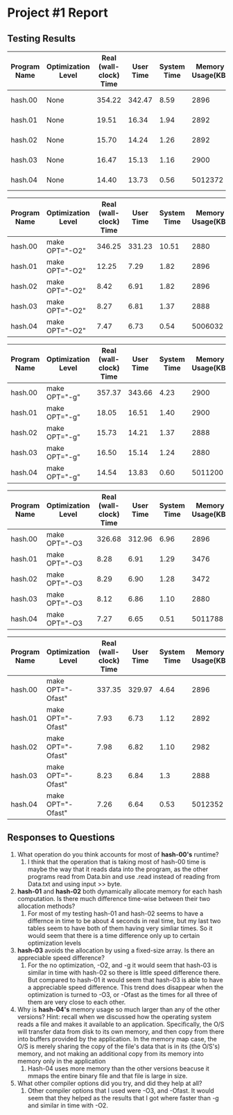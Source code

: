 # Project #1 Report



## Testing Results
| Program Name | Optimization Level | Real (wall-clock) Time | User Time | System Time | Memory Usage(KB) |   Thorughput    | Performance Improvement|
|--------------|--------------------|------------------------|-----------|-------------|------------------|-----------------|------------------------|
|  hash.00     | None               | 354.22                 | 342.47    | 8.59        | 2896             | 2823 hashes/sec | 1x                     |
|  hash.01     | None               | 19.51                  | 16.34     | 1.94        | 2892             | 51255 hashes/sec| 21x                    |
|  hash.02     | None               | 15.70                  | 14.24     | 1.26        | 2892             | 63694 hashes/sec | 22x                    |
|  hash.03     | None               | 16.47                  | 15.13     | 1.16        | 2900             | 60716 hashes/sec| 21x                    |
|  hash.04     | None               | 14.40                  | 13.73     | 0.56        | 5012372          | 69444 hashes/sec| 24x                    |

| Program Name | Optimization Level | Real (wall-clock) Time | User Time | System Time | Memory Usage(KB) |   Thorughput     | Performance Improvement|
|--------------|--------------------|------------------------|-----------|-------------|------------------|------------------|------------------------|
|  hash.00     | make OPT="-O2"     | 346.25                 | 331.23    | 10.51       | 2880             | 2888 hashes/sec  | 1x                     |
|  hash.01     | make OPT="-O2"     | 12.25                  | 7.29      | 1.82        | 2896             | 81632 hashes/sec | 27x                    |
|  hash.02     | make OPT="-O2"     | 8.42                   | 6.91      | 1.82        | 2896             | 118764 hashes/sec| 41x                    |
|  hash.03     | make OPT="-O2"     | 8.27                   | 6.81      | 1.37        | 2888             | 123918 hashes/sec| 41x                    |
|  hash.04     | make OPT="-O2"     | 7.47                   | 6.73      | 0.54        | 5006032          | 133868 hashes/sec| 46x                    |

| Program Name | Optimization Level | Real (wall-clock) Time | User Time | System Time | Memory Usage(KB) |   Thorughput    | Performance Improvement|
|--------------|--------------------|------------------------|-----------|-------------|------------------|-----------------|------------------------|
|  hash.00     | make OPT="-g"      | 357.37                 | 343.66    | 4.23        | 2900             | 2888 hashes/sec | 1x                     |
|  hash.01     | make OPT="-g"      | 18.05                  | 16.51     | 1.40        | 2900             | 55401 hashes/sec| 19x                    |
|  hash.02     | make OPT="-g"      | 15.73                  | 14.21     | 1.37        | 2888             | 63572 hashes/sec | 22x                    |
|  hash.03     | make OPT="-g"      | 16.50                  | 15.14     | 1.24        | 2880             | 60606 hashes/sec| 21x                    |
|  hash.04     | make OPT="-g"      | 14.54                  | 13.83     | 0.60        | 5011200          | 68775 hashes/sec| 24x                    |

| Program Name | Optimization Level | Real (wall-clock) Time | User Time | System Time | Memory Usage(KB) |   Thorughput     | Performance Improvement|
|--------------|--------------------|------------------------|-----------|-------------|------------------|------------------|------------------------|
|  hash.00     | make OPT="-O3      | 326.68                 | 312.96    | 6.96        | 2896             | 3061 hashes/sec  | 1x                     |
|  hash.01     | make OPT="-O3      | 8.28                   | 6.91      | 1.29        | 3476             | 120772 hashes/sec| 39x                    |
|  hash.02     | make OPT="-O3      | 8.29                   | 6.90      | 1.28        | 3472             | 120627 hashes/sec | 39x                    |
|  hash.03     | make OPT="-O3      | 8.12                   | 6.86      | 1.10        | 2880             | 123152 hashes/sec| 40x                    |
|  hash.04     | make OPT="-O3      | 7.27                   | 6.65      | 0.51        | 5011788          | 137551 hashes/sec| 44x                    |

| Program Name | Optimization Level | Real (wall-clock) Time | User Time | System Time | Memory Usage(KB) |   Thorughput     | Performance Improvement|
|--------------|--------------------|------------------------|-----------|-------------|------------------|------------------|------------------------|
|  hash.00     | make OPT="-Ofast"  | 337.35                 | 329.97    | 4.64        | 2896             | 2964 hashes/sec  | 1x                     |
|  hash.01     | make OPT="-Ofast"  | 7.93                   | 6.73      | 1.12        | 2892             | 126103 hashes/sec| 42x                    |
|  hash.02     | make OPT="-Ofast"  | 7.98                   | 6.82      | 1.10        | 2982             | 125313 hashes/sec | 42x                    |
|  hash.03     | make OPT="-Ofast"  | 8.23                   | 6.84      | 1.3         | 2888             | 121506 hashes/sec| 40x                    |
|  hash.04     | make OPT="-Ofast"  | 7.26                   | 6.64      | 0.53        | 5012352          | 137741 hashes/sec| 46x                    |

## Responses to Questions
1. What operation do you think accounts for most of **hash-00's** runtime?
    1. I think that the operation that is taking most of hash-00 time is maybe the way that it
        reads data into the program, as the other programs read from Data.bin and use .read instead of 
        reading from Data.txt and using input >> byte. 
2. **hash-01** and **hash-02** both dynamically allocate memory for each hash computation.  Is there much difference time-wise between their two allocation methods?
    1. For most of my testing hash-01 and hash-02 seems to have a differnce in time to be about 4
        seconds in real time, but my last two tables seem to have both of them having very simliar times.
        So it would seem that there is a time difference only up to certain optimization levels
3. **hash-03** avoids the allocation by using a fixed-size array.  Is there an appreciable speed difference?
    1. For the no optimization, -O2, and -g it would seem that hash-03 is similar in time with hash-02 so
        there is little speed difference there. But compared to hash-01 it would seem that hash-03 is able to
        have a appreciable speed difference. This trend does disappear when the optimization is turned to
        -O3, or -Ofast as the times for all three of them are very close to each other. 
4. Why is **hash-04's** memory usage so much larger than any of the other versions? Hint: recall when we discussed how the operating system reads a file and makes it available to an application.  Specifically, the O/S will transfer data from disk to its own memory, and then copy from there into buffers provided by the application.  In the memory map case, the O/S is merely sharing the copy of the file's data that is in its (the O/S's) memory, and not making an additional copy from its memory into memory only in the application
    1. Hash-04 uses more memory than the other versions beacuse it mmaps the entire binary file and
        that file is large in size. 
5. What other compiler options did you try, and did they help at all?
    1. Other compiler options that I used were -O3, and -Ofast. It would seem that they helped as the 
        results that I got where faster than -g and similar in time with -O2.
